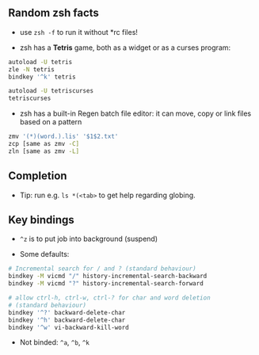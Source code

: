 ## Random zsh facts

- use `zsh -f` to run it without *rc files!

- zsh has a **Tetris** game, both as a widget or as a curses program:
``` sh
autoload -U tetris
zle -N tetris
bindkey '^k' tetris

autoload -U tetriscurses
tetriscurses
```
- zsh has a built-in Regen batch file editor: it can move, copy or link files based on a pattern
``` sh
zmv '(*)(word.).lis' '$1$2.txt'
zcp [same as zmv -C]
zln [same as zmv -L]
```


## Completion

- Tip: run e.g. `ls *(<tab>` to get help regarding globing.

## Key bindings

- `^z` is to put job into background (suspend)

- Some defaults:
``` sh
# Incremental search for / and ? (standard behaviour)
bindkey -M vicmd "/" history-incremental-search-backward
bindkey -M vicmd "?" history-incremental-search-forward

# allow ctrl-h, ctrl-w, ctrl-? for char and word deletion
# (standard behaviour)
bindkey '^?' backward-delete-char
bindkey '^h' backward-delete-char
bindkey '^w' vi-backward-kill-word
```

- Not binded: `^a`, `^b`, `^k`
